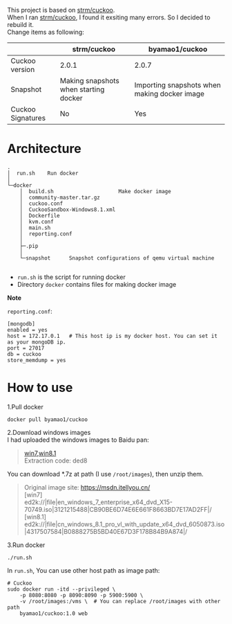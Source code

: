 This project is based on [strm/cuckoo](https://hub.docker.com/r/strm/cuckoo).   
When I ran [strm/cuckoo](https://hub.docker.com/r/strm/cuckoo), I found it exsiting many errors. So I decided to rebuild it.  
Change items as following:

|                   | strm/cuckoo                           | byamao1/cuckoo                               |
| ----------------- | ------------------------------------- | -------------------------------------------- |
| Cuckoo version    | 2.0.1                                 | 2.0.7                                        |
| Snapshot          | Making snapshots when starting docker | Importing snapshots when making docker image |
| Cuckoo Signatures | No                                    | Yes                                          |

# Architecture
```
.
│  run.sh    Run docker
│
└─docker
    │  build.sh                     Make docker image
    │  community-master.tar.gz
    │  cuckoo.conf
    │  CuckooSandbox-Windows8.1.xml
    │  Dockerfile
    │  kvm.conf
    │  main.sh
    │  reporting.conf
    │
    ├─.pip
    │
    └─snapshot      Snapshot configurations of qemu virtual machine
        
```
- `run.sh` is the script for running docker
- Directory `docker` contains files for making docker image

**Note**

`reporting.conf`:
```
[mongodb]
enabled = yes
host = 172.17.0.1   # This host ip is my docker host. You can set it as your mongoDB ip.
port = 27017
db = cuckoo
store_memdump = yes
```

# How to use
1.Pull docker
```
docker pull byamao1/cuckoo
```

2.Download windows images  
I had uploaded the windows images to Baidu pan:  
> [win7,win8.1](https://pan.baidu.com/s/1nc7paKWhCsaPEK-5rY_J1Q)  
Extraction code: ded8 

You can download *.7z at path (I use `/root/images`), then unzip them.
> Original image site: https://msdn.itellyou.cn/  
[win7]  
>ed2k://|file|en_windows_7_enterprise_x64_dvd_X15-70749.iso|3121215488|CB90BE6D74E6E661F8663BD7E17AD2FF|/  
[win8.1]  
>ed2k://|file|cn_windows_8.1_pro_vl_with_update_x64_dvd_6050873.iso|4317507584|B0888275B5BD40E67D3F178B84B9A874|/

3.Run docker
```
./run.sh
```
In `run.sh`, You can use other host path as image path:  
```
# Cuckoo
sudo docker run -itd --privileged \
    -p 8080:8080 -p 8090:8090 -p 5900:5900 \
    -v /root/images:/vms \  # You can replace /root/images with other path
    byamao1/cuckoo:1.0 web
```